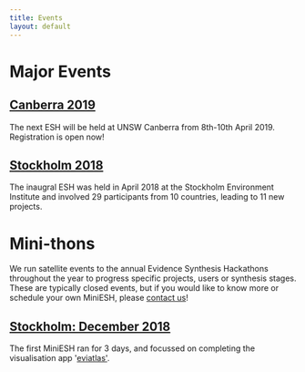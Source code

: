 ```yaml
---
title: Events
layout: default
---
```


# Major Events
<h2><a href="/pages/events/2019_04_canberra/home.html">Canberra 2019</a></h2>
The next ESH will be held at UNSW Canberra from 8th-10th April 2019. Registration is open now!

<h2><a href="/pages/events/2018_04_stockholm/home.html">Stockholm 2018</a></h2>
The inaugral ESH was held in April 2018 at the Stockholm Environment Institute and involved 29 participants from 10 countries, leading to 11 new projects.

# Mini-thons
We run satellite events to the annual Evidence Synthesis Hackathons throughout the year to progress specific projects, users or synthesis stages. These are typically closed events, but if you would like to know more or schedule your own MiniESH, please <a href="/pages/events/2019_04_canberra/organizers.html">contact us</a>!

<h2><a href="/pages/events/miniESH/2018_12_stockholm_mini.html">Stockholm: December 2018</a></h2>
The first MiniESH ran for 3 days, and focussed on completing the visualisation app '<a href="https://github.com/ESHackathon/eviatlas">eviatlas'</a>.